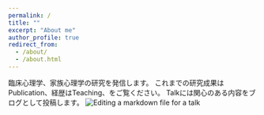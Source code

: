 ```yaml
---
permalink: /
title: ""
excerpt: "About me"
author_profile: true
redirect_from: 
  - /about/
  - /about.html
---
```


臨床心理学、家族心理学の研究を発信します。
これまでの研究成果はPublication、経歴はTeaching、をご覧ください。
Talkには関心のある内容をブログとして投稿します。
![Editing a markdown file for a talk](/files/top_1.png)

